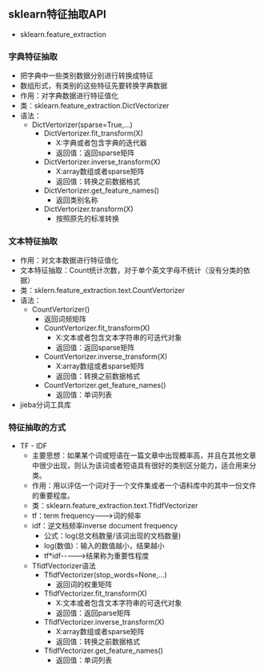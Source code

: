 ## sklearn特征抽取API
- sklearn.feature_extraction

### 字典特征抽取
- 把字典中一些类别数据分别进行转换成特征
- 数组形式，有类别的这些特征先要转换字典数据
- 作用：对字典数据进行特征值化
- 类：sklearn.feature_extraction.DictVectorizer
- 语法：
	- DictVertorizer(sparse=True,...)
		- DictVertorizer.fit_transform(X)
			- X:字典或者包含字典的迭代器
			- 返回值：返回sparse矩阵
		- DictVertorizer.inverse_transform(X)
			- X:array数组或者sparse矩阵
			- 返回值：转换之前数据格式
		- DictVertorizer.get_feature_names()
			- 返回类别名称
		- DictVertorizer.transform(X)
			- 按照原先的标准转换

### 文本特征抽取
- 作用：对文本数据进行特征值化
- 文本特征抽取：Count统计次数，对于单个英文字母不统计（没有分类的依据）
- 类：sklern.feature_extraction.text.CountVertorizer
- 语法：
	- CountVertorizer()
		- 返回词频矩阵
		- CountVertorizer.fit_transform(X)
			- X:文本或者包含文本字符串的可迭代对象
			- 返回值：返回sparse矩阵
		- CountVertorizer.inverse_transform(X)
			- X:array数组或者sparse矩阵
			- 返回值：转换之前数据格式
		- CountVertorizer.get_feature_names()
			- 返回值：单词列表	
- jieba分词工具库
### 特征抽取的方式
- TF - IDF
	- 主要思想：如果某个词或短语在一篇文章中出现概率高，并且在其他文章中很少出现，则认为该词或者短语具有很好的类别区分能力，适合用来分类。
	- 作用：用以评估一个词对于一个文件集或者一个语料库中的其中一份文件的重要程度。
	- 类：sklearn.feature_extraction.text.TfidfVectorizer
	- tf：term frequency--->词的频率
	- idf：逆文档频率inverse document frequency
		- 公式：log(总文档数量/该词出现的文档数量)
		- log(数值)：输入的数值越小，结果越小
		- tf*idf----->结果称为重要性程度
	- TfidfVectorizer语法
		- TfidfVectorizer(stop_words=None,...)
			- 返回词的权重矩阵
		- TfidfVectorizer.fit_transform(X)
			- X:文本或者包含文本字符串的可迭代对象
			- 返回值：返回parse矩阵
		- TfidfVectorizer.inverse_transform(X)
			- X:array数组或者sparse矩阵
			- 返回值：转换之前数据格式
		- TfidfVectorizer.get_feature_names()
			- 返回值：单词列表

			
					


